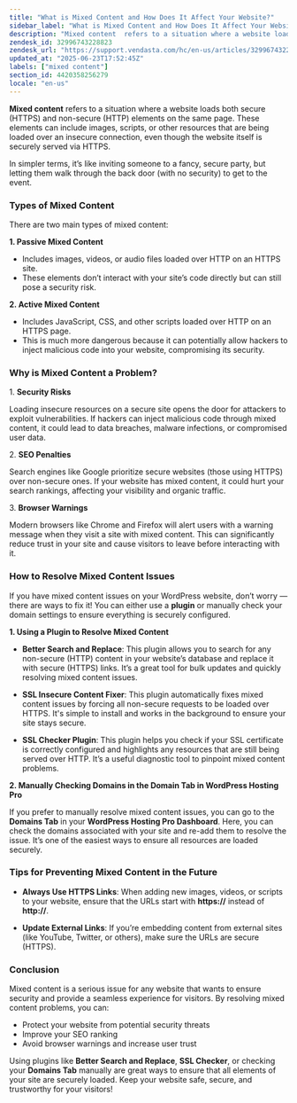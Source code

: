 ```yaml
---
title: "What is Mixed Content and How Does It Affect Your Website?"
sidebar_label: "What is Mixed Content and How Does It Affect Your Website?"
description: "Mixed content  refers to a situation where a website loads both secure (HTTPS) and non-secure (HTTP) elements on the same page. These elements can include ima"
zendesk_id: 32996743228823
zendesk_url: "https://support.vendasta.com/hc/en-us/articles/32996743228823-What-is-Mixed-Content-and-How-Does-It-Affect-Your-Website"
updated_at: "2025-06-23T17:52:45Z"
labels: ["mixed content"]
section_id: 4420358256279
locale: "en-us"
---
```


**Mixed content** refers to a situation where a website loads both secure (HTTPS) and non-secure (HTTP) elements on the same page. These elements can include images, scripts, or other resources that are being loaded over an insecure connection, even though the website itself is securely served via HTTPS.

In simpler terms, it’s like inviting someone to a fancy, secure party, but letting them walk through the back door (with no security) to get to the event. 

### Types of Mixed Content 

There are two main types of mixed content:

**1\. Passive Mixed Content**

*   Includes images, videos, or audio files loaded over HTTP on an HTTPS site.
*   These elements don’t interact with your site’s code directly but can still pose a security risk.

**2\. Active Mixed Content**

*   Includes JavaScript, CSS, and other scripts loaded over HTTP on an HTTPS page.
*   This is much more dangerous because it can potentially allow hackers to inject malicious code into your website, compromising its security. 

### Why is Mixed Content a Problem? 

1\. **Security Risks**

Loading insecure resources on a secure site opens the door for attackers to exploit vulnerabilities. If hackers can inject malicious code through mixed content, it could lead to data breaches, malware infections, or compromised user data.

2\. **SEO Penalties**

Search engines like Google prioritize secure websites (those using HTTPS) over non-secure ones. If your website has mixed content, it could hurt your search rankings, affecting your visibility and organic traffic. 

3\. **Browser Warnings**

Modern browsers like Chrome and Firefox will alert users with a warning message when they visit a site with mixed content. This can significantly reduce trust in your site and cause visitors to leave before interacting with it.

### How to Resolve Mixed Content Issues 

If you have mixed content issues on your WordPress website, don’t worry — there are ways to fix it! You can either use a **plugin** or manually check your domain settings to ensure everything is securely configured.

**1\. Using a Plugin to Resolve Mixed Content** 

*   **Better Search and Replace**: This plugin allows you to search for any non-secure (HTTP) content in your website’s database and replace it with secure (HTTPS) links. It’s a great tool for bulk updates and quickly resolving mixed content issues.
    
*   **SSL Insecure Content Fixer**: This plugin automatically fixes mixed content issues by forcing all non-secure requests to be loaded over HTTPS. It's simple to install and works in the background to ensure your site stays secure.
    
*   **SSL Checker Plugin**: This plugin helps you check if your SSL certificate is correctly configured and highlights any resources that are still being served over HTTP. It’s a useful diagnostic tool to pinpoint mixed content problems. 
    

**2\. Manually Checking Domains in the Domain Tab in WordPress Hosting Pro** 

If you prefer to manually resolve mixed content issues, you can go to the **Domains Tab** in your **WordPress Hosting Pro Dashboard**. Here, you can check the domains associated with your site and re-add them to resolve the issue. It’s one of the easiest ways to ensure all resources are loaded securely.

### Tips for Preventing Mixed Content in the Future 

*   **Always Use HTTPS Links**: When adding new images, videos, or scripts to your website, ensure that the URLs start with **https://** instead of **http://**.
    
*   **Update External Links**: If you’re embedding content from external sites (like YouTube, Twitter, or others), make sure the URLs are secure (HTTPS).
    

### Conclusion 

Mixed content is a serious issue for any website that wants to ensure security and provide a seamless experience for visitors. By resolving mixed content problems, you can:

*   Protect your website from potential security threats 
*   Improve your SEO ranking 
*   Avoid browser warnings and increase user trust 

Using plugins like **Better Search and Replace**, **SSL Checker**, or checking your **Domains Tab** manually are great ways to ensure that all elements of your site are securely loaded. Keep your website safe, secure, and trustworthy for your visitors!
